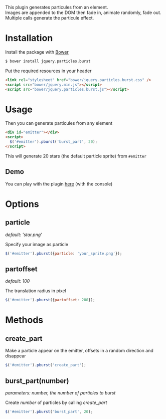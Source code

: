 This plugin generates particules from an element.  
Images are appended to the DOM then fade in, animate randomly, fade out.  
Multiple calls generate the particule effect.

Installation
============

Install the package with [Bower](http://bower.io/)

```bash
$ bower install jquery.particles.burst
```

Put the required resources in your header

```html
<link rel="stylesheet" href="bower/jquery.particles.burst.css" />
<script src="bower/jquery.min.js"></script>
<script src="bower/jquery.particles.burst.js"></script>
```

Usage
=====

Then you can generate particules from any element

```html
<div id="emitter"></div>
<script>
  $('#emitter').pburst('burst_part', 20);
</script>
```

This will generate 20 stars (the default particle sprite) from `#emitter`

Demo
----

You can play with the plugin [here](http://pburst.gprod.net) (with the console)

Options
=======

particle
--------

_default: 'star.png'_

Specify your image as particle

```javascript
$('#emitter').pburst({particle: 'your_sprite.png'});
```

partoffset
----------

_default: 100_

The translation radius in pixel

```javascript
$('#emitter').pburst({partoffset: 200});
```

Methods
=======

create_part
-----------

Make a particle appear on the emitter, offsets in a random direction and disappear

```javascript
$('#emitter').pburst('create_part');
```

burst_part(number)
------------------

_parameters: number, the number of particles to burst_

Create _number_ of particles by calling _create_part_

```javascript
$('#emitter').pburst('burst_part', 20);
```
